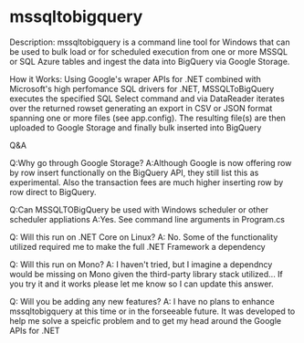 # mssqltobigquery

Description:
mssqltobigquery is a command line tool for Windows that can be used to bulk load or for scheduled execution from one or more MSSQL or SQL Azure tables and ingest the data into BigQuery via Google Storage.

How it Works:
Using Google's wraper APIs for .NET combined with Microsoft's high perfomance SQL drivers for .NET, MSSQLToBigQuery executes the specified SQL Select command and via DataReader iterates over the returned rowset generating an export in CSV or JSON format spanning one or more files (see app.config). The resulting file(s) are then uploaded to Google Storage and finally bulk inserted into BigQuery


Q&A 

Q:Why go through Google Storage?
A:Although Google is now offering row by row insert functionally on the BigQuery API, they still list this as experimental. Also the transaction fees are much higher inserting row by row direct to BigQuery. 

Q:Can MSSQLTOBigQuery be used with Windows scheduler or other scheduler appliations
A:Yes. See command line arguments in Program.cs

Q: Will this run on .NET Core on Linux?
A: No. Some of the functionality utilized required me to make the full .NET Framework a dependency

Q: Will this run on Mono?
A: I haven't tried, but I imagine a dependncy would be missing on Mono given the third-party library stack utilized... If you try it and it works please let me know so I can update this answer.

Q: Will you be adding any new features?
A: I have no plans to enhance mssqltobigquery at this time or in the forseeable future. It was developed to help me solve a speicfic problem and to get my head around the Google APIs for .NET


